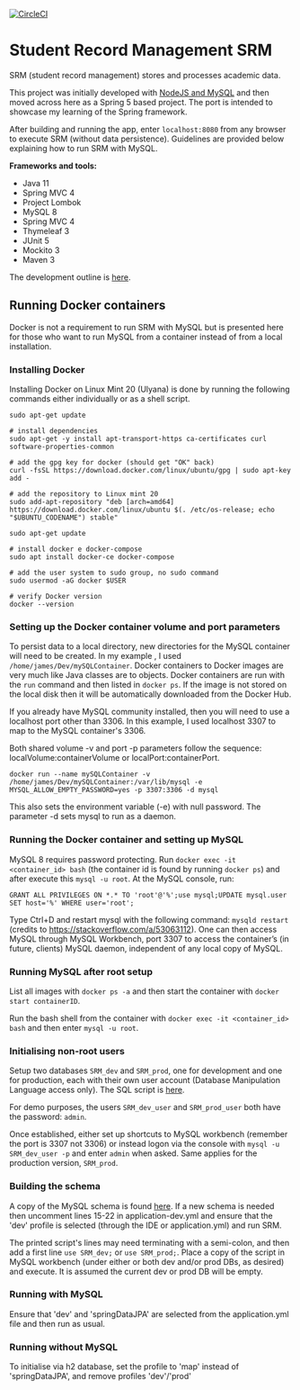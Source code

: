 [![CircleCI](https://circleci.com/gh/jfspps/SRM-Spring.svg?style=svg)](https://circleci.com/gh/jfspps/SRM-Spring)

# Student Record Management SRM #
SRM (student record management) stores and processes academic data.

This project was initially developed with [NodeJS and MySQL](https://github.com/jfspps/SRM_Node) and then moved across here as a Spring 5 based project. The port is intended to showcase my learning of the Spring framework.

After building and running the app, enter `localhost:8080` from any browser to execute SRM (without data persistence). Guidelines are provided below explaining how to run SRM with MySQL.

__Frameworks and tools:__ 
+ Java 11
+ Spring MVC 4
+ Project Lombok
+ MySQL 8
+ Spring MVC 4
+ Thymeleaf 3
+ JUnit 5
+ Mockito 3
+ Maven 3

The development outline is [here](/DevelopmentOutline.md).

## Running Docker containers ##

Docker is not a requirement to run SRM with MySQL but is presented here for those who want to run MySQL from a
 container instead of from a local installation.

### Installing Docker ###

Installing Docker on Linux Mint 20 (Ulyana) is done by running the following commands either individually or as a shell script.

```shell script
sudo apt-get update

# install dependencies 
sudo apt-get -y install apt-transport-https ca-certificates curl software-properties-common

# add the gpg key for docker (should get "OK" back)
curl -fsSL https://download.docker.com/linux/ubuntu/gpg | sudo apt-key add -

# add the repository to Linux mint 20
sudo add-apt-repository "deb [arch=amd64] https://download.docker.com/linux/ubuntu $(. /etc/os-release; echo "$UBUNTU_CODENAME") stable"

sudo apt-get update

# install docker e docker-compose
sudo apt install docker-ce docker-compose

# add the user system to sudo group, no sudo command
sudo usermod -aG docker $USER

# verify Docker version
docker --version
```

### Setting up the Docker container volume and port parameters ###

To persist data to a local directory, new directories for the MySQL container will need to be created. In my example
, I used `/home/james/Dev/mySQLContainer`. Docker containers to Docker images are very much like Java classes are to
 objects. Docker containers are run with the `run` command and then listed in `docker ps`. If the image is not stored
  on the local disk then it will be automatically downloaded from the Docker Hub.
  
If you already have MySQL community installed, then you will need to use a localhost port other than 3306. In this example, I used localhost 3307 to map to the MySQL container's 3306.
   
Both shared volume -v and port -p parameters follow the sequence: localVolume:containerVolume or localPort:containerPort.
```shell script
docker run --name mySQLContainer -v /home/james/Dev/mySQLContainer:/var/lib/mysql -e MYSQL_ALLOW_EMPTY_PASSWORD=yes -p 3307:3306 -d mysql
```
      
This also sets the environment variable (-e) with null password. The parameter -d sets mysql to run as a daemon.
   
### Running the Docker container and setting up MySQL ###

MySQL 8 requires password protecting. Run `docker exec -it <container_id> bash` (the container id is found by running `docker ps`) and after execute this `mysql -u root`. At the MySQL console, run:

```shell script
GRANT ALL PRIVILEGES ON *.* TO 'root'@'%';use mysql;UPDATE mysql.user SET host='%' WHERE user='root';
```
   
Type Ctrl+D and restart mysql with the following command: `mysqld restart` (credits to https://stackoverflow.com/a/53063112). One can then access MySQL through MySQL Workbench, port 3307 to access the container’s (in future, clients) MySQL daemon, independent of any local copy of MySQL.
   
### Running MySQL after root setup ###

List all images with `docker ps -a` and then start the container with `docker start containerID`.

Run the bash shell from the container with `docker exec -it <container_id> bash` and then enter `mysql -u root`.
   
### Initialising non-root users ###

Setup two databases `SRM_dev` and `SRM_prod`, one for development and one for production, each with their own user
 account (Database Manipulation Language access only). The SQL script is [here](./srm_spring_data/src/main/scripts).

For demo purposes, the users `SRM_dev_user` and `SRM_prod_user` both have the password: `admin`.

Once established, either set up shortcuts to MySQL workbench (remember the port is 3307 not 3306) or instead logon via the console with
 `mysql -u SRM_dev_user -p` and enter `admin` when asked. Same applies for the production version, `SRM_prod`.
 
### Building the schema ###
 
A copy of the MySQL schema is found [here](./srm_spring_data/src/main/scripts). If a new schema is needed then uncomment lines 15-22 in application-dev.yml and ensure that the 'dev' profile is selected (through the IDE or application.yml) and run SRM.

The printed script's lines may need terminating with a semi-colon, and then add a first line `use SRM_dev;` or `use SRM_prod;`. Place a copy of the script in MySQL workbench (under either or both dev and/or prod DBs, as desired) and execute. It is assumed the current dev or prod DB will be empty.

### Running with MySQL ###

Ensure that 'dev' and 'springDataJPA' are selected from the application.yml file and then run as usual.

### Running without MySQL ###

To initialise via h2 database, set the profile to 'map' instead of 'springDataJPA', and remove profiles 'dev'/'prod'
